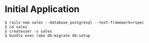 # Initial Application

    $ rails new sales --database postgresql --test-framework=rspec
    $ cd sales
    $ createuser -s sales
    $ bundle exec rake db:migrate db:setup

   
